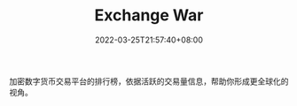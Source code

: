 ﻿---
weight: 
title: "Exchange War"
description: "加密数字货币交易平台的排行榜，依据活跃的交易量信息，帮助你形成更全球化的视角"
date: 2022-03-25T21:57:40+08:00
lastmod: 2022-03-25T16:45:40+08:00
draft: false
authors: ["Metabd"]
featuredImage: "exchange-war.jpg"
link: ""
tags: ["数据分析","Exchange War"]
categories: ["navigation"]
navigation: ["数据分析"]
lightgallery: true
toc: true
pinned: false
recommend: false
recommend1: false
---
加密数字货币交易平台的排行榜，依据活跃的交易量信息，帮助你形成更全球化的视角。
